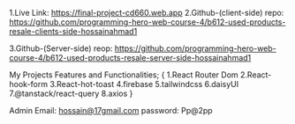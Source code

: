 1.Live Link:  https://final-project-cd660.web.app
2.Github-(client-side) repo: https://github.com/programming-hero-web-course-4/b612-used-products-resale-clients-side-hossainahmad1

3.Github-(Server-side) reop: https://github.com/programming-hero-web-course-4/b612-used-products-resale-server-side-hossainahmad1



My Projects Features and Functionalities;
{
    1.React Router Dom
    2.React-hook-form
    3.React-hot-toast
    4.firebase
    5.tailwindcss
    6.daisyUI
    7.@tanstack/react-query
    8.axios
}


Admin Email: hossain@17gmail.com
password: Pp@2pp